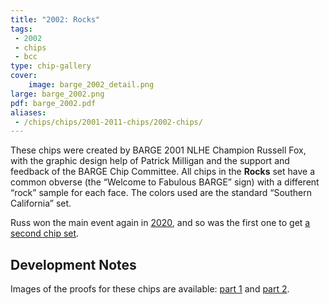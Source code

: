 ```yaml
---
title: "2002: Rocks"
tags:
 - 2002
 - chips
 - bcc
type: chip-gallery
cover:
    image: barge_2002_detail.png
large: barge_2002.png
pdf: barge_2002.pdf
aliases:
 - /chips/chips/2001-2011-chips/2002-chips/
---
```


These chips were created by BARGE 2001 NLHE Champion Russell Fox, with the
graphic design help of Patrick Milligan and the support and feedback of the
BARGE Chip Committee. All chips in the&nbsp;**Rocks**&nbsp;set
have a common obverse (the &#8220;Welcome to Fabulous BARGE&#8221; sign) with a
different &#8220;rock&#8221; sample for each face. The colors used are the
standard &#8220;Southern California&#8221; set.

Russ won the main event again in [2020](../../../barge/2020/), and so was the first one to get [a second chip set](../2021/).

## Development Notes

Images of the proofs for these chips are available: [part
1](2002_CHIPCO_proofs_1v2.jpg) and [part 2](2002_CHIPCO_proofs_2v2.jpg).

